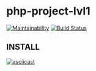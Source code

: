 # php-project-lvl1
[![Maintainability](https://api.codeclimate.com/v1/badges/eba6abe15c51e71c8d53/maintainability)](https://codeclimate.com/github/alexmixaylov/php-project-lvl1/maintainability)
[![Build Status](https://travis-ci.org/alexmixaylov/php-project-lvl1.svg?branch=master)](https://travis-ci.org/alexmixaylov/php-project-lvl1)

INSTALL
---------
[![asciicast](https://asciinema.org/a/8zKic30vakA9WOhWVUA07Ov8P.svg)](https://asciinema.org/a/8zKic30vakA9WOhWVUA07Ov8P)


